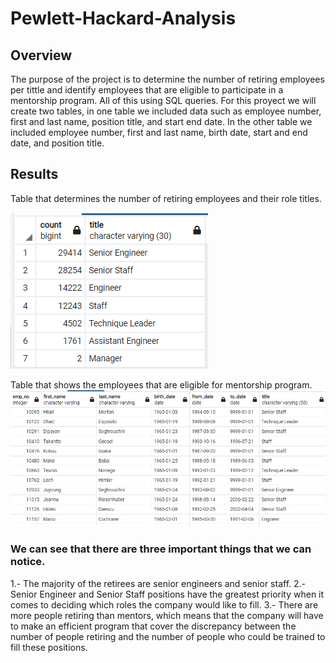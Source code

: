 # Pewlett-Hackard-Analysis

## Overview

The purpose of the project is to determine the number of retiring employees per tittle and identify employees that are eligible to participate in a mentorship program. All of this using SQL queries. For this proyect we will create two tables, in one table we included data such as employee number, first and last name, position title, and start end date. In the other table we included employee number, first and last name, birth date, start and end date, and position title.

## Results

Table that determines the number of retiring employees and their role titles.

![Results](Resources/retiring_titles.PNG)

Table that shows the employees that are eligible for mentorship program.
![Results](Resources/mentorship_eligibility.PNG)


### We can see that there are three important things that we can notice. 

1.- The majority of the retirees are senior engineers and senior staff.
2.- Senior Engineer and Senior Staff positions have the greatest priority when it comes to deciding which roles the company would like to fill.
3.- There are more people retiring than mentors, which means that the company will have to make an efficient program that cover the discrepancy between the number of people retiring and the number of people who could be trained to fill these positions.





